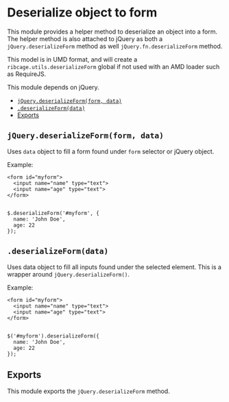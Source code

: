 # <a name="deserialize-object-to-form">Deserialize object to form</a>

This module provides a helper method to deserialize an object into a form. The
helper method is also attached to jQuery as both a `jQuery.deserializeForm`
method as well `jQuery.fn.deserializeForm` method.

This model is in UMD format, and will create a `ribcage.utils.deserializeForm`
global if not used with an AMD loader such as RequireJS.

This module depends on jQuery.

 + [`jQuery.deserializeForm(form, data)`](#jquery-deserializeform-form-data)
 + [`.deserializeForm(data)`](#deserializeform-data)
 + [Exports](#exports)


## <a name="jquery-deserializeform-form-data">`jQuery.deserializeForm(form, data)`</a>

Uses `data` object to fill a form found under `form` selector or jQuery object.

Example:

    <form id="myform">
      <input name="name" type="text">
      <input name="age" type="text">
    </form>


    $.deserializeForm('#myform', {
      name: 'John Doe',
      age: 22
    });


## <a name="deserializeform-data">`.deserializeForm(data)`</a>

Uses data object to fill all inputs found under the selected element. This is a
wrapper around `jQuery.deserializeForm()`.

Example:

    <form id="myform">
      <input name="name" type="text">
      <input name="age" type="text">
    </form>


    $('#myform').deserializeForm({
      name: 'John Doe',
      age: 22
    });


## <a name="exports">Exports</a>

This module exports the `jQuery.deserializeForm` method.